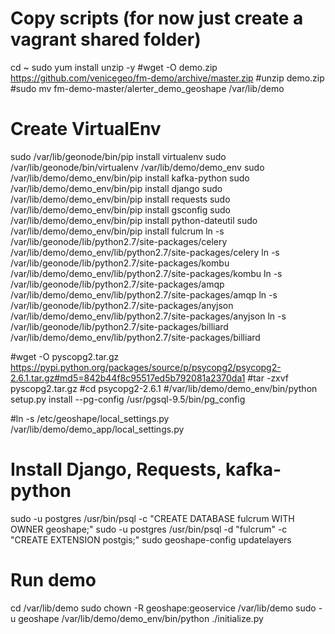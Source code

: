 # Copy scripts (for now just create a vagrant shared folder)
cd ~
sudo yum install unzip -y
#wget -O demo.zip https://github.com/venicegeo/fm-demo/archive/master.zip
#unzip demo.zip
#sudo mv fm-demo-master/alerter_demo_geoshape /var/lib/demo

# Create VirtualEnv
sudo /var/lib/geonode/bin/pip install virtualenv
sudo /var/lib/geonode/bin/virtualenv /var/lib/demo/demo_env
sudo /var/lib/demo/demo_env/bin/pip install kafka-python
sudo /var/lib/demo/demo_env/bin/pip install django
sudo /var/lib/demo/demo_env/bin/pip install requests
sudo /var/lib/demo/demo_env/bin/pip install gsconfig
sudo /var/lib/demo/demo_env/bin/pip install python-dateutil
sudo /var/lib/demo/demo_env/bin/pip install fulcrum
ln -s /var/lib/geonode/lib/python2.7/site-packages/celery /var/lib/demo/demo_env/lib/python2.7/site-packages/celery
ln -s /var/lib/geonode/lib/python2.7/site-packages/kombu /var/lib/demo/demo_env/lib/python2.7/site-packages/kombu
ln -s /var/lib/geonode/lib/python2.7/site-packages/amqp /var/lib/demo/demo_env/lib/python2.7/site-packages/amqp
ln -s /var/lib/geonode/lib/python2.7/site-packages/anyjson /var/lib/demo/demo_env/lib/python2.7/site-packages/anyjson
ln -s /var/lib/geonode/lib/python2.7/site-packages/billiard /var/lib/demo/demo_env/lib/python2.7/site-packages/billiard

#wget -O pyscopg2.tar.gz https://pypi.python.org/packages/source/p/psycopg2/psycopg2-2.6.1.tar.gz#md5=842b44f8c95517ed5b792081a2370da1
#tar -zxvf pyscopg2.tar.gz
#cd psycopg2-2.6.1
#/var/lib/demo/demo_env/bin/python setup.py install --pg-config /usr/pgsql-9.5/bin/pg_config




#ln -s /etc/geoshape/local_settings.py /var/lib/demo/demo_app/local_settings.py

# Install Django, Requests, kafka-python
sudo -u postgres /usr/bin/psql -c "CREATE DATABASE fulcrum WITH OWNER geoshape;"
sudo -u postgres /usr/bin/psql -d "fulcrum" -c "CREATE EXTENSION postgis;"
sudo geoshape-config updatelayers

# Run demo
cd /var/lib/demo
sudo chown -R geoshape:geoservice /var/lib/demo
sudo -u geoshape /var/lib/demo/demo_env/bin/python ./initialize.py
